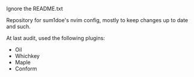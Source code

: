 Ignore the README.txt

Repository for sum1doe's nvim config, mostly to keep changes up to date and such.

At last audit, used the following plugins:

- Oil
- Whichkey
- Maple
- Conform

